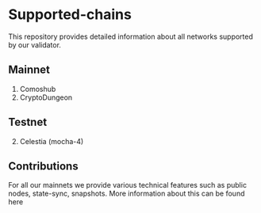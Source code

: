 # Supported-chains
This repository provides detailed information about all networks supported by our validator.

## Mainnet
1) Comoshub 
2) CryptoDungeon
## Testnet
2) Celestia (mocha-4)

## Contributions
For all our mainnets we provide various technical features such as public nodes, state-sync, snapshots. 
More information about this can be found here
